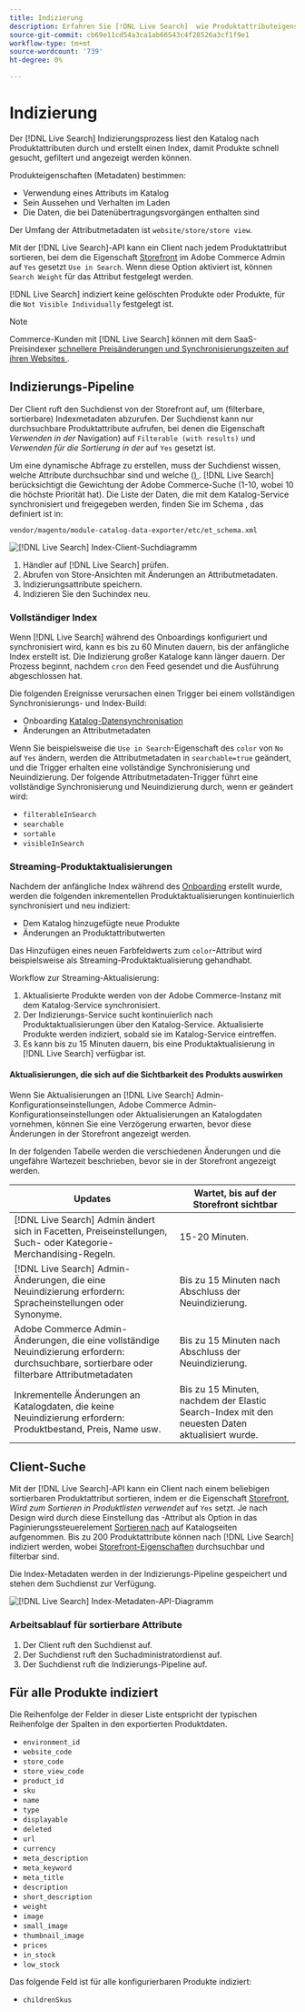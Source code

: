```yaml
---
title: Indizierung
description: Erfahren Sie [!DNL Live Search]  wie Produktattributeigenschaften indiziert.
source-git-commit: cb69e11cd54a3ca1ab66543c4f28526a3cf1f9e1
workflow-type: tm+mt
source-wordcount: '739'
ht-degree: 0%

---
```


# Indizierung

Der [!DNL Live Search] Indizierungsprozess liest den Katalog nach Produktattributen durch und erstellt einen Index, damit Produkte schnell gesucht, gefiltert und angezeigt werden können.

Produkteigenschaften (Metadaten) bestimmen:

* Verwendung eines Attributs im Katalog
* Sein Aussehen und Verhalten im Laden
* Die Daten, die bei Datenübertragungsvorgängen enthalten sind

Der Umfang der Attributmetadaten ist `website/store/store view`.

Mit der [!DNL Live Search]-API kann ein Client nach jedem Produktattribut sortieren, bei dem die Eigenschaft [Storefront](https://experienceleague.adobe.com/en/docs/commerce-admin/catalog/product-attributes/product-attributes) im Adobe Commerce Admin auf `Yes` gesetzt `Use in Search`. Wenn diese Option aktiviert ist, können `Search Weight` für das Attribut festgelegt werden.

[!DNL Live Search] indiziert keine gelöschten Produkte oder Produkte, für die `Not Visible Individually` festgelegt ist.

>[!NOTE]
>
> Commerce-Kunden mit [!DNL Live Search] können mit dem SaaS-Preisindexer [ schnellere Preisänderungen und Synchronisierungszeiten auf ihren Websites ](../price-index/price-indexing.md).

## Indizierungs-Pipeline

Der Client ruft den Suchdienst von der Storefront auf, um (filterbare, sortierbare) Indexmetadaten abzurufen. Der Suchdienst kann nur durchsuchbare Produktattribute aufrufen, bei denen die Eigenschaft *Verwenden in der* Navigation) auf `Filterable (with results)` und *Verwenden für die Sortierung in der* auf `Yes` gesetzt ist.

Um eine dynamische Abfrage zu erstellen, muss der Suchdienst wissen, welche Attribute durchsuchbar sind und welche ([) ](https://experienceleague.adobe.com/en/docs/commerce-admin/catalog/catalog/search/search-results). [!DNL Live Search] berücksichtigt die Gewichtung der Adobe Commerce-Suche (1-10, wobei 10 die höchste Priorität hat). Die Liste der Daten, die mit dem Katalog-Service synchronisiert und freigegeben werden, finden Sie im Schema , das definiert ist in:

`vendor/magento/module-catalog-data-exporter/etc/et_schema.xml`

![[!DNL Live Search] Index-Client-Suchdiagramm](assets/indexing-pipeline.svg)

1. Händler auf [!DNL Live Search] prüfen.
1. Abrufen von Store-Ansichten mit Änderungen an Attributmetadaten.
1. Indizierungsattribute speichern.
1. Indizieren Sie den Suchindex neu.

### Vollständiger Index

Wenn [!DNL Live Search] während des Onboardings konfiguriert und synchronisiert wird, kann es bis zu 60 Minuten dauern, bis der anfängliche Index erstellt ist. Die Indizierung großer Kataloge kann länger dauern. Der Prozess beginnt, nachdem `cron` den Feed gesendet und die Ausführung abgeschlossen hat.

Die folgenden Ereignisse verursachen einen Trigger bei einem vollständigen Synchronisierungs- und Index-Build:

* Onboarding [Katalog-Datensynchronisation](install.md#synchronize-catalog-data)
* Änderungen an Attributmetadaten

Wenn Sie beispielsweise die `Use in Search`-Eigenschaft des `color` von `No` auf `Yes` ändern, werden die Attributmetadaten in `searchable=true` geändert, und die Trigger erhalten eine vollständige Synchronisierung und Neuindizierung. Der folgende Attributmetadaten-Trigger führt eine vollständige Synchronisierung und Neuindizierung durch, wenn er geändert wird:

* `filterableInSearch`
* `searchable`
* `sortable`
* `visibleInSearch`

### Streaming-Produktaktualisierungen

Nachdem der anfängliche Index während des [Onboarding](install.md#synchronize-catalog-data) erstellt wurde, werden die folgenden inkrementellen Produktaktualisierungen kontinuierlich synchronisiert und neu indiziert:

* Dem Katalog hinzugefügte neue Produkte
* Änderungen an Produktattributwerten

Das Hinzufügen eines neuen Farbfeldwerts zum `color`-Attribut wird beispielsweise als Streaming-Produktaktualisierung gehandhabt.

Workflow zur Streaming-Aktualisierung:

1. Aktualisierte Produkte werden von der Adobe Commerce-Instanz mit dem Katalog-Service synchronisiert.
1. Der Indizierungs-Service sucht kontinuierlich nach Produktaktualisierungen über den Katalog-Service. Aktualisierte Produkte werden indiziert, sobald sie im Katalog-Service eintreffen.
1. Es kann bis zu 15 Minuten dauern, bis eine Produktaktualisierung in [!DNL Live Search] verfügbar ist.

#### Aktualisierungen, die sich auf die Sichtbarkeit des Produkts auswirken

Wenn Sie Aktualisierungen an [!DNL Live Search] Admin-Konfigurationseinstellungen, Adobe Commerce Admin-Konfigurationseinstellungen oder Aktualisierungen an Katalogdaten vornehmen, können Sie eine Verzögerung erwarten, bevor diese Änderungen in der Storefront angezeigt werden.

In der folgenden Tabelle werden die verschiedenen Änderungen und die ungefähre Wartezeit beschrieben, bevor sie in der Storefront angezeigt werden.

| Updates | Wartet, bis auf der Storefront sichtbar |
|---|---|
| [!DNL Live Search] Admin ändert sich in Facetten, Preiseinstellungen, Such- oder Kategorie-Merchandising-Regeln. | 15-20 Minuten. |
| [!DNL Live Search] Admin-Änderungen, die eine Neuindizierung erfordern: Spracheinstellungen oder Synonyme. | Bis zu 15 Minuten nach Abschluss der Neuindizierung. |
| Adobe Commerce Admin-Änderungen, die eine vollständige Neuindizierung erfordern: durchsuchbare, sortierbare oder filterbare Attributmetadaten | Bis zu 15 Minuten nach Abschluss der Neuindizierung. |
| Inkrementelle Änderungen an Katalogdaten, die keine Neuindizierung erfordern: Produktbestand, Preis, Name usw. | Bis zu 15 Minuten, nachdem der Elastic Search-Index mit den neuesten Daten aktualisiert wurde. |

## Client-Suche

Mit der [!DNL Live Search]-API kann ein Client nach einem beliebigen sortierbaren Produktattribut sortieren, indem er die Eigenschaft [Storefront](https://experienceleague.adobe.com/en/docs/commerce-admin/catalog/product-attributes/product-attributes), *Wird zum Sortieren in Produktlisten verwendet* auf `Yes` setzt. Je nach Design wird durch diese Einstellung das -Attribut als Option in das Paginierungssteuerelement [Sortieren nach](https://experienceleague.adobe.com/en/docs/commerce-admin/catalog/catalog/navigation/navigation) auf Katalogseiten aufgenommen. Bis zu 200 Produktattribute können nach [!DNL Live Search] indiziert werden, wobei [Storefront-Eigenschaften](https://experienceleague.adobe.com/en/docs/commerce-admin/catalog/product-attributes/product-attributes) durchsuchbar und filterbar sind.

Die Index-Metadaten werden in der Indizierungs-Pipeline gespeichert und stehen dem Suchdienst zur Verfügung.

![[!DNL Live Search] Index-Metadaten-API-Diagramm](assets/index-metadata-api.svg)

### Arbeitsablauf für sortierbare Attribute

1. Der Client ruft den Suchdienst auf.
1. Der Suchdienst ruft den Suchadministratordienst auf.
1. Der Suchdienst ruft die Indizierungs-Pipeline auf.

## Für alle Produkte indiziert

Die Reihenfolge der Felder in dieser Liste entspricht der typischen Reihenfolge der Spalten in den exportierten Produktdaten.

* `environment_id`
* `website_code`
* `store_code`
* `store_view_code`
* `product_id`
* `sku`
* `name`
* `type`
* `displayable`
* `deleted`
* `url`
* `currency`
* `meta_description`
* `meta_keyword`
* `meta_title`
* `description`
* `short_description`
* `weight`
* `image`
* `small_image`
* `thumbnail_image`
* `prices`
* `in_stock`
* `low_stock`

Das folgende Feld ist für alle konfigurierbaren Produkte indiziert:

* `childrenSkus`
